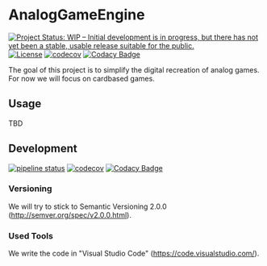 # AnalogGameEngine
[![Project Status: WIP – Initial development is in progress, but there has not yet been a stable, usable release suitable for the public.](http://www.repostatus.org/badges/latest/wip.svg)](http://www.repostatus.org/#wip)
[![License](https://img.shields.io/badge/license-MIT-blue.svg)](https://gitlab.com/analoggameengine/MauMauPrototype/blob/master/LICENSE.txt)
[![codecov](https://codecov.io/gl/analoggameengine/AnalogGameEngine/branch/master/graph/badge.svg)](https://codecov.io/gl/analoggameengine/AnalogGameEngine)
[![Codacy Badge](https://api.codacy.com/project/badge/Grade/75cfef82df8647239f1056b630c56dc0)](https://www.codacy.com/app/NicoVIII/AnalogGameEngine?utm_source=gitlab.com&amp;utm_medium=referral&amp;utm_content=analoggameengine/AnalogGameEngine&amp;utm_campaign=Badge_Grade)
<!--[![GitHub Release](https://img.shields.io/github/release/GreyscaleUnicorns/CardGame-Engine.svg)]()
[![Github Pre-Release](https://img.shields.io/github/release/NicoVIII/Andromeda-for-GOG/all.svg?label=prerelease)]-->

The goal of this project is to simplify the digital recreation of analog games. For now we will focus on cardbased games.

## Usage
TBD

## Development
[![pipeline status](https://gitlab.com/analoggameengine/AnalogGameEngine/badges/develop/pipeline.svg)](https://gitlab.com/analoggameengine/AnalogGameEngine/commits/develop)
[![codecov](https://codecov.io/gl/analoggameengine/AnalogGameEngine/branch/develop/graph/badge.svg)](https://codecov.io/gl/analoggameengine/AnalogGameEngine/branch/develop)
[![Codacy Badge](https://api.codacy.com/project/badge/Grade/75cfef82df8647239f1056b630c56dc0)](https://www.codacy.com/app/NicoVIII/AnalogGameEngine?utm_source=gitlab.com&amp;utm_medium=referral&amp;utm_content=analoggameengine/AnalogGameEngine&amp;utm_campaign=Badge_Grade)

### Versioning
We will try to stick to Semantic Versioning 2.0.0 (http://semver.org/spec/v2.0.0.html).

### Used Tools
We write the code in "Visual Studio Code" (https://code.visualstudio.com/).

